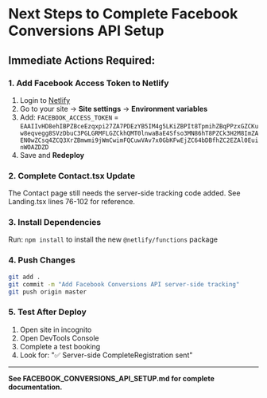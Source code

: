 # Next Steps to Complete Facebook Conversions API Setup

## Immediate Actions Required:

### 1. Add Facebook Access Token to Netlify
1. Login to [Netlify](https://app.netlify.com)
2. Go to your site → **Site settings** → **Environment variables**
3. Add: `FACEBOOK_ACCESS_TOKEN` = `EAAIIvHD8ehIBPZBceEzqxpi27ZA7PDEzYB5IM4g5LKiZBPIt8TpmihZBqPPzxGZCKuw8eqvegg8SVzDbuC3PGLGRMFLGZCkhQMT0lnwaBaE4Sfso3MN86hT8PZCk3H2M8ImZAEN0wZCsq4ZCQ3XrZBmwmi9jWmCwimFQCuwVAv7x0GbKFwEjZC64bDBfhZC2EZAl0EuinWOAZDZD`
4. Save and **Redeploy**

### 2. Complete Contact.tsx Update
The Contact page still needs the server-side tracking code added. See Landing.tsx lines 76-102 for reference.

### 3. Install Dependencies
Run: `npm install` to install the new `@netlify/functions` package

### 4. Push Changes
```bash
git add .
git commit -m "Add Facebook Conversions API server-side tracking"
git push origin master
```

### 5. Test After Deploy
1. Open site in incognito
2. Open DevTools Console
3. Complete a test booking
4. Look for: "✅ Server-side CompleteRegistration sent"

---

**See FACEBOOK_CONVERSIONS_API_SETUP.md for complete documentation.**

